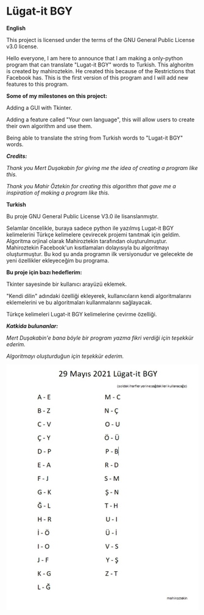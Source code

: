 # Lügat-it BGY
**English**

This project is licensed under the terms of the GNU General Public License v3.0 license.

Hello everyone, I am here to announce that I am making a only-python program that can translate "Lugat-it BGY" words to Turkish. This alghoritm is created by mahiroztekin. He created this because of the Restrictions that Facebook has. This is the first version of this program and I will add new features to this program.

**Some of my milestones on this project:**

Adding a GUI with Tkinter.

Adding a feature called "Your own language", this will allow users to create their own algorithm and use them.

Being able to translate the string from Turkish words to "Lugat-it BGY" words.

__*Credits:*__

*Thank you Mert Duşakabin for giving me the idea of creating a program like this.*

*Thank you Mahir Öztekin for creating this algorithm that gave me a inspiration of making a program like this.*


**Turkish**

Bu proje GNU General Public License V3.0 ile lisanslanmıştır.

Selamlar öncelikle, buraya sadece python ile yazılmış Lugat-it BGY kelimelerini Türkçe kelimelere çevirecek projemi tanıtmak için geldim. Algoritma orjinal olarak Mahiroztekin tarafından oluşturulmuştur. Mahiroztekin Facebook'un kısıtlamaları dolayısıyla bu algoritmayı oluşturmuştur. Bu kod şu anda programın ilk versiyonudur ve gelecekte de yeni özellikler ekleyeceğim bu programa.

**Bu proje için bazı hedeflerim:**

Tkinter sayesinde bir kullanıcı arayüzü eklemek.

"Kendi dilin" adındaki özelliği ekleyerek, kullanıcıların kendi algoritmalarını eklemelerini ve bu algoritmaları kullanmalarını sağlayacak.

Türkçe kelimeleri Lugat-it BGY kelimelerine çevirme özelliği.

__*Katkida bulunanlar:*__

*Mert Duşakabin'e bana böyle bir program yazma fikri verdiği için teşekkür ederim.*

*Algoritmayı oluşturduğun için teşekkür ederim.*

![Algoritma](Lugatca.png?raw=true "Lugatça Algoritma")